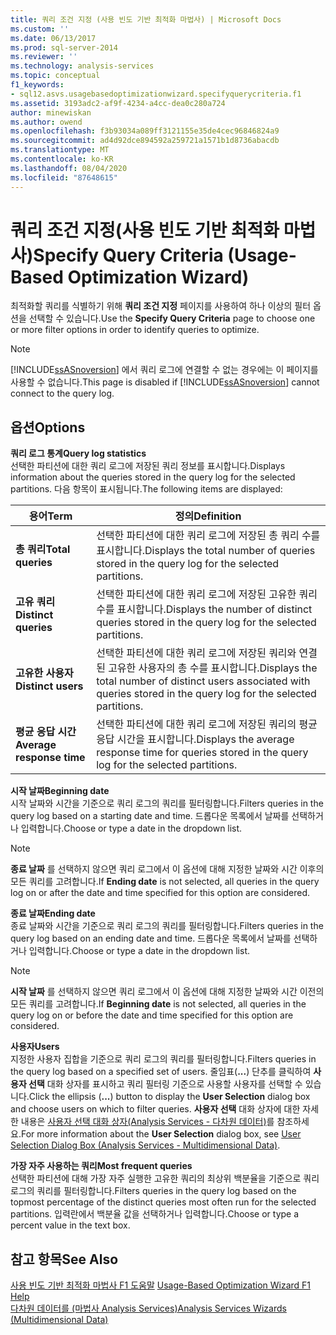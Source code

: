 ```yaml
---
title: 쿼리 조건 지정 (사용 빈도 기반 최적화 마법사) | Microsoft Docs
ms.custom: ''
ms.date: 06/13/2017
ms.prod: sql-server-2014
ms.reviewer: ''
ms.technology: analysis-services
ms.topic: conceptual
f1_keywords:
- sql12.asvs.usagebasedoptimizationwizard.specifyquerycriteria.f1
ms.assetid: 3193adc2-af9f-4234-a4cc-dea0c280a724
author: minewiskan
ms.author: owend
ms.openlocfilehash: f3b93034a089ff3121155e35de4cec96846824a9
ms.sourcegitcommit: ad4d92dce894592a259721a1571b1d8736abacdb
ms.translationtype: MT
ms.contentlocale: ko-KR
ms.lasthandoff: 08/04/2020
ms.locfileid: "87648615"
---
```

# <a name="specify-query-criteria-usage-based-optimization-wizard"></a><span data-ttu-id="f3561-102">쿼리 조건 지정(사용 빈도 기반 최적화 마법사)</span><span class="sxs-lookup"><span data-stu-id="f3561-102">Specify Query Criteria (Usage-Based Optimization Wizard)</span></span>
  <span data-ttu-id="f3561-103">최적화할 쿼리를 식별하기 위해 **쿼리 조건 지정** 페이지를 사용하여 하나 이상의 필터 옵션을 선택할 수 있습니다.</span><span class="sxs-lookup"><span data-stu-id="f3561-103">Use the **Specify Query Criteria** page to choose one or more filter options in order to identify queries to optimize.</span></span>  
  
> [!NOTE]  
>  <span data-ttu-id="f3561-104">[!INCLUDE[ssASnoversion](../includes/ssasnoversion-md.md)] 에서 쿼리 로그에 연결할 수 없는 경우에는 이 페이지를 사용할 수 없습니다.</span><span class="sxs-lookup"><span data-stu-id="f3561-104">This page is disabled if [!INCLUDE[ssASnoversion](../includes/ssasnoversion-md.md)] cannot connect to the query log.</span></span>  
  
## <a name="options"></a><span data-ttu-id="f3561-105">옵션</span><span class="sxs-lookup"><span data-stu-id="f3561-105">Options</span></span>  
 <span data-ttu-id="f3561-106">**쿼리 로그 통계**</span><span class="sxs-lookup"><span data-stu-id="f3561-106">**Query log statistics**</span></span>  
 <span data-ttu-id="f3561-107">선택한 파티션에 대한 쿼리 로그에 저장된 쿼리 정보를 표시합니다.</span><span class="sxs-lookup"><span data-stu-id="f3561-107">Displays information about the queries stored in the query log for the selected partitions.</span></span> <span data-ttu-id="f3561-108">다음 항목이 표시됩니다.</span><span class="sxs-lookup"><span data-stu-id="f3561-108">The following items are displayed:</span></span>  
  
|<span data-ttu-id="f3561-109">용어</span><span class="sxs-lookup"><span data-stu-id="f3561-109">Term</span></span>|<span data-ttu-id="f3561-110">정의</span><span class="sxs-lookup"><span data-stu-id="f3561-110">Definition</span></span>|  
|----------|----------------|  
|<span data-ttu-id="f3561-111">**총 쿼리**</span><span class="sxs-lookup"><span data-stu-id="f3561-111">**Total queries**</span></span>|<span data-ttu-id="f3561-112">선택한 파티션에 대한 쿼리 로그에 저장된 총 쿼리 수를 표시합니다.</span><span class="sxs-lookup"><span data-stu-id="f3561-112">Displays the total number of queries stored in the query log for the selected partitions.</span></span>|  
|<span data-ttu-id="f3561-113">**고유 쿼리**</span><span class="sxs-lookup"><span data-stu-id="f3561-113">**Distinct queries**</span></span>|<span data-ttu-id="f3561-114">선택한 파티션에 대한 쿼리 로그에 저장된 고유한 쿼리 수를 표시합니다.</span><span class="sxs-lookup"><span data-stu-id="f3561-114">Displays the number of distinct queries stored in the query log for the selected partitions.</span></span>|  
|<span data-ttu-id="f3561-115">**고유한 사용자**</span><span class="sxs-lookup"><span data-stu-id="f3561-115">**Distinct users**</span></span>|<span data-ttu-id="f3561-116">선택한 파티션에 대한 쿼리 로그에 저장된 쿼리와 연결된 고유한 사용자의 총 수를 표시합니다.</span><span class="sxs-lookup"><span data-stu-id="f3561-116">Displays the total number of distinct users associated with queries stored in the query log for the selected partitions.</span></span>|  
|<span data-ttu-id="f3561-117">**평균 응답 시간**</span><span class="sxs-lookup"><span data-stu-id="f3561-117">**Average response time**</span></span>|<span data-ttu-id="f3561-118">선택한 파티션에 대한 쿼리 로그에 저장된 쿼리의 평균 응답 시간을 표시합니다.</span><span class="sxs-lookup"><span data-stu-id="f3561-118">Displays the average response time for queries stored in the query log for the selected partitions.</span></span>|  
  
 <span data-ttu-id="f3561-119">**시작 날짜**</span><span class="sxs-lookup"><span data-stu-id="f3561-119">**Beginning date**</span></span>  
 <span data-ttu-id="f3561-120">시작 날짜와 시간을 기준으로 쿼리 로그의 쿼리를 필터링합니다.</span><span class="sxs-lookup"><span data-stu-id="f3561-120">Filters queries in the query log based on a starting date and time.</span></span> <span data-ttu-id="f3561-121">드롭다운 목록에서 날짜를 선택하거나 입력합니다.</span><span class="sxs-lookup"><span data-stu-id="f3561-121">Choose or type a date in the dropdown list.</span></span>  
  
> [!NOTE]  
>  <span data-ttu-id="f3561-122">**종료 날짜** 를 선택하지 않으면 쿼리 로그에서 이 옵션에 대해 지정한 날짜와 시간 이후의 모든 쿼리를 고려합니다.</span><span class="sxs-lookup"><span data-stu-id="f3561-122">If **Ending date** is not selected, all queries in the query log on or after the date and time specified for this option are considered.</span></span>  
  
 <span data-ttu-id="f3561-123">**종료 날짜**</span><span class="sxs-lookup"><span data-stu-id="f3561-123">**Ending date**</span></span>  
 <span data-ttu-id="f3561-124">종료 날짜와 시간을 기준으로 쿼리 로그의 쿼리를 필터링합니다.</span><span class="sxs-lookup"><span data-stu-id="f3561-124">Filters queries in the query log based on an ending date and time.</span></span> <span data-ttu-id="f3561-125">드롭다운 목록에서 날짜를 선택하거나 입력합니다.</span><span class="sxs-lookup"><span data-stu-id="f3561-125">Choose or type a date in the dropdown list.</span></span>  
  
> [!NOTE]  
>  <span data-ttu-id="f3561-126">**시작 날짜** 를 선택하지 않으면 쿼리 로그에서 이 옵션에 대해 지정한 날짜와 시간 이전의 모든 쿼리를 고려합니다.</span><span class="sxs-lookup"><span data-stu-id="f3561-126">If **Beginning date** is not selected, all queries in the query log on or before the date and time specified for this option are considered.</span></span>  
  
 <span data-ttu-id="f3561-127">**사용자**</span><span class="sxs-lookup"><span data-stu-id="f3561-127">**Users**</span></span>  
 <span data-ttu-id="f3561-128">지정한 사용자 집합을 기준으로 쿼리 로그의 쿼리를 필터링합니다.</span><span class="sxs-lookup"><span data-stu-id="f3561-128">Filters queries in the query log based on a specified set of users.</span></span> <span data-ttu-id="f3561-129">줄임표(**...**) 단추를 클릭하여 **사용자 선택** 대화 상자를 표시하고 쿼리 필터링 기준으로 사용할 사용자를 선택할 수 있습니다.</span><span class="sxs-lookup"><span data-stu-id="f3561-129">Click the ellipsis (**...**) button to display the **User Selection** dialog box and choose users on which to filter queries.</span></span> <span data-ttu-id="f3561-130">**사용자 선택** 대화 상자에 대한 자세한 내용은 [사용자 선택 대화 상자&#40;Analysis Services - 다차원 데이터&#41;](user-selection-dialog-box-analysis-services-multidimensional-data.md)를 참조하세요.</span><span class="sxs-lookup"><span data-stu-id="f3561-130">For more information about the **User Selection** dialog box, see [User Selection Dialog Box &#40;Analysis Services - Multidimensional Data&#41;](user-selection-dialog-box-analysis-services-multidimensional-data.md).</span></span>  
  
 <span data-ttu-id="f3561-131">**가장 자주 사용하는 쿼리**</span><span class="sxs-lookup"><span data-stu-id="f3561-131">**Most frequent queries**</span></span>  
 <span data-ttu-id="f3561-132">선택한 파티션에 대해 가장 자주 실행한 고유한 쿼리의 최상위 백분율을 기준으로 쿼리 로그의 쿼리를 필터링합니다.</span><span class="sxs-lookup"><span data-stu-id="f3561-132">Filters queries in the query log based on the topmost percentage of the distinct queries most often run for the selected partitions.</span></span> <span data-ttu-id="f3561-133">입력란에서 백분율 값을 선택하거나 입력합니다.</span><span class="sxs-lookup"><span data-stu-id="f3561-133">Choose or type a percent value in the text box.</span></span>  
  
## <a name="see-also"></a><span data-ttu-id="f3561-134">참고 항목</span><span class="sxs-lookup"><span data-stu-id="f3561-134">See Also</span></span>  
 <span data-ttu-id="f3561-135">[사용 빈도 기반 최적화 마법사 F1 도움말](usage-based-optimization-wizard-f1-help.md) </span><span class="sxs-lookup"><span data-stu-id="f3561-135">[Usage-Based Optimization Wizard F1 Help](usage-based-optimization-wizard-f1-help.md) </span></span>  
 [<span data-ttu-id="f3561-136">다차원 데이터를 &#40;마법사 Analysis Services&#41;</span><span class="sxs-lookup"><span data-stu-id="f3561-136">Analysis Services Wizards &#40;Multidimensional Data&#41;</span></span>](analysis-services-wizards-multidimensional-data.md)  
  
  
